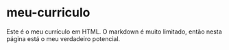 # meu-curriculo
Este é o meu currículo em HTML. O markdown é muito limitado, então nesta página está o meu verdadeiro potencial.
